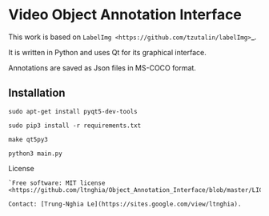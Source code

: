 Video Object Annotation Interface
==================================

This work is based on `LabelImg <https://github.com/tzutalin/labelImg>`_.

It is written in Python and uses Qt for its graphical interface.

Annotations are saved as Json files in MS-COCO format.

Installation
------------------

    sudo apt-get install pyqt5-dev-tools
    
    sudo pip3 install -r requirements.txt
    
    make qt5py3
    
    python3 main.py

License
~~~~~~~
`Free software: MIT license <https://github.com/ltnghia/Object_Annotation_Interface/blob/master/LICENSE>`_

Contact: [Trung-Nghia Le](https://sites.google.com/view/ltnghia).
